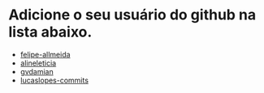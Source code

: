 # Adicione o seu usuário do github na lista abaixo.

* [felipe-allmeida](https://github.com/felipe-allmeida)
* [alineleticia](https://github.com/alineleticia)
* [gvdamian](https://github.com/gvdamian)
* [lucaslopes-commits](https://github.com/lucaslopes-commits)
